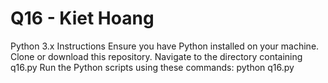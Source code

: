 # Q16 - Kiet Hoang

Python 3.x
Instructions
Ensure you have Python installed on your machine.
Clone or download this repository.
Navigate to the directory containing q16.py
Run the Python scripts using these commands:
python q16.py
